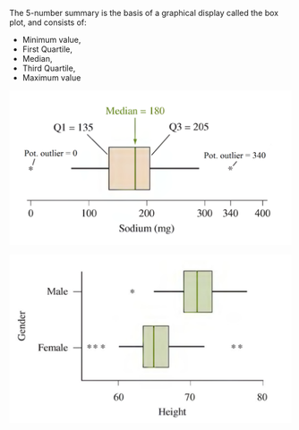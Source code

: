 The 5-number summary is the basis of a graphical display called the box plot, and consists of:
- Minimum value, 
- First Quartile, 
- Median, 
- Third Quartile, 
- Maximum value

![](../z_images/Pasted%20image%2020230301162729.png)

![](../z_images/Pasted%20image%2020230301163000.png)
